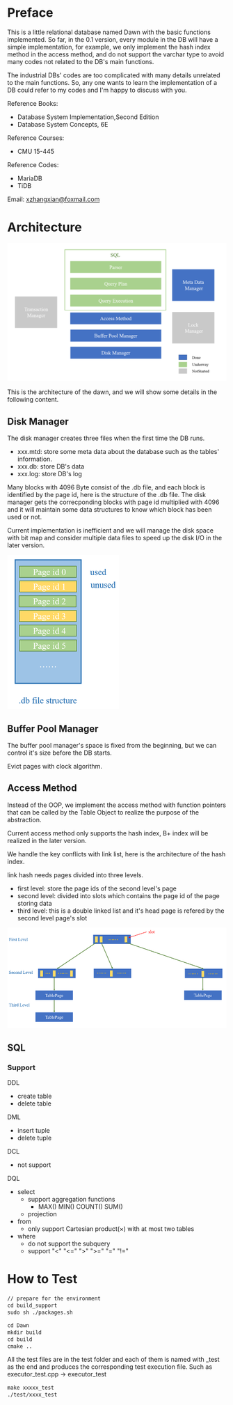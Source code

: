 # Preface

This is a little relational database named Dawn with the basic functions implemented. So far, in the 0.1 version, every module in the DB will have a simple implementation, for example, we only implement the hash index method in the access method, and do not support the varchar type to avoid many codes not related to the DB's main functions.

The industrial DBs' codes are too complicated with many details unrelated to the main functions. So, any one wants to learn the implementation of a DB could refer to my codes and I'm happy to discuss with you.

Reference Books:
- Database System Implementation,Second Edition
- Database System Concepts, 6E

Reference Courses:
- CMU 15-445

Reference Codes:
- MariaDB
- TiDB

Email: xzhangxian@foxmail.com

# Architecture

![Architecture](picture/architecture.png "Architecture")

This is the architecture of the dawn, and we will show some details in the following content.

## Disk Manager

The disk manager creates three files when the first time the DB runs.

- xxx.mtd: store some meta data about the database such as the tables' information.
- xxx.db: store DB's data
- xxx.log: store DB's log

Many blocks with 4096 Byte consist of the .db file, and each block is identified by the page id, here is the structure of the .db file. The disk manager gets the correcponding blocks with page id multiplied with 4096 and it will maintain some data structures to know which block has been used or not.

Current implementation is inefficient and we will manage the disk space with bit map and consider multiple data files to speed up the disk I/O in the later version.

![.db structure](picture/dot_db_structure.png ".db structure")

## Buffer Pool Manager

The buffer pool manager's space is fixed from the beginning, but we can control it's size before the DB starts.

Evict pages with clock algorithm.

## Access Method

Instead of the OOP, we implement the access method with function pointers that can be called by the Table Object to realize the purpose of the abstraction.

Current access method only supports the hash index, B+ index will be realized in the later version.

We handle the key conflicts with link list, here is the architecture of the hash index.

link hash needs pages divided into three levels.
- first level: store the page ids of the second level's page
- second level: divided into slots which contains the page id of the page storing data
- third level: this is a double linked list and it's head page is refered by the second level page's slot

![link_hash_index](picture/link_hash_index.png "link_hash_index")

## SQL

### Support

DDL
- create table
- delete table

DML
- insert tuple
- delete tuple

DCL
- not support

DQL
- select
  - support aggregation functions
    - MAX() MIN() COUNT() SUM()
  - projection
- from
  - only support Cartesian product(×) with at most two tables
- where
  - do not support the subquery
  - support "<" "<=" ">" ">=" "=" "!="

# How to Test

```
// prepare for the environment
cd build_support
sudo sh ./packages.sh
```

```
cd Dawn
mkdir build
cd build
cmake ..
```

All the test files are in the test folder and each of them is named with _test as the end and produces the corresponding test execution file. Such as executor_test.cpp -> executor_test

```
make xxxxx_test
./test/xxxx_test
```
